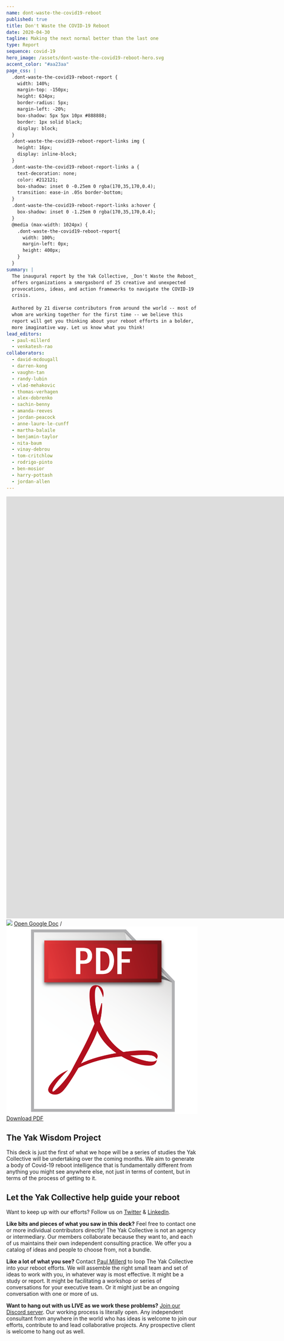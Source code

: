 ```yaml
---
name: dont-waste-the-covid19-reboot
published: true
title: Don't Waste the COVID-19 Reboot
date: 2020-04-30
tagline: Making the next normal better than the last one
type: Report
sequence: covid-19
hero_image: /assets/dont-waste-the-covid19-reboot-hero.svg
accent_color: "#aa23aa"
page_css: |
  .dont-waste-the-covid19-reboot-report {
    width: 140%;
    margin-top: -150px;
    height: 634px;
    border-radius: 5px;
    margin-left: -20%;
    box-shadow: 5px 5px 10px #888888;
    border: 1px solid black;
    display: block;
  }
  .dont-waste-the-covid19-reboot-report-links img {
    height: 16px;
    display: inline-block;
  }
  .dont-waste-the-covid19-reboot-report-links a {
    text-decoration: none;
    color: #212121;
    box-shadow: inset 0 -0.25em 0 rgba(170,35,170,0.4);
    transition: ease-in .05s border-bottom;
  }
  .dont-waste-the-covid19-reboot-report-links a:hover {
    box-shadow: inset 0 -1.25em 0 rgba(170,35,170,0.4);
  }
  @media (max-width: 1024px) {
    .dont-waste-the-covid19-reboot-report{
      width: 100%;
      margin-left: 0px;
      height: 400px;
    }
  }
summary: |
  The inaugural report by the Yak Collective, _Don't Waste the Reboot_
  offers organizations a smorgasbord of 25 creative and unexpected
  provocations, ideas, and action frameworks to navigate the COVID-19
  crisis.
  
  Authored by 21 diverse contributors from around the world -- most of
  whom are working together for the first time -- we believe this
  report will get you thinking about your reboot efforts in a bolder,
  more imaginative way. Let us know what you think!
lead_editors:
  - paul-millerd
  - venkatesh-rao
collaborators:
  - david-mcdougall
  - darren-kong
  - vaughn-tan
  - randy-lubin
  - vlad-mehakovic
  - thomas-verhagen
  - alex-dobrenko
  - sachin-benny
  - amanda-reeves
  - jordan-peacock
  - anne-laure-le-cunff
  - martha-balaile
  - benjamin-taylor
  - nita-baum
  - vinay-debrou
  - tom-critchlow
  - rodrigo-pinto
  - ben-mosior
  - harry-pottash
  - jordan-allen
---
```


<iframe class="dont-waste-the-covid19-reboot-report" src="https://docs.google.com/presentation/d/e/2PACX-1vTa8T4sQLAF2cbRFTqcxZGefI7A2HP54ZKBlyvpi03iTWrzt10W50MP-fQ13am5_svHeJL_-zjALkVT/embed?start=false&loop=false&delayms=60000" frameborder="0" width="1920" height="1109" allowfullscreen="true" mozallowfullscreen="true" webkitallowfullscreen="true"></iframe>

<aside class="dont-waste-the-covid19-reboot-report-links pv4">
  <img class="h1" src="https://ssl.gstatic.com/docs/presentations/images/favicon5.ico"> <a href="https://docs.google.com/presentation/d/1OfBuSq4SImE1Gq2EaAGCAlkwC8LZRCWx-7O_VOHJ5TI/edit#slide=id.p1">Open Google Doc</a> / <img class="h1" src="/assets/pdf.png"> <a href="https://docs.google.com/presentation/d/1OfBuSq4SImE1Gq2EaAGCAlkwC8LZRCWx-7O_VOHJ5TI/export/pdf">Download PDF</a>
</aside>

## The Yak Wisdom Project

This deck is just the first of what we hope will be a series of studies the Yak Collective will be undertaking over the coming months. We aim to generate a body of Covid-19 reboot intelligence that is fundamentally different from anything you might see anywhere else, not just in terms of content, but in terms of the process of getting to it. 

## Let the Yak Collective help guide your reboot

Want to keep up with our efforts? Follow us on [Twitter](https://twitter.com/yak_collective) & [LinkedIn](https://www.linkedin.com/company/yak-collective/).

**Like bits and pieces of what you saw in this deck?** Feel free to contact one or more individual contributors directly! The Yak Collective is not an agency or intermediary. Our members collaborate because they want to, and each of us maintains their own independent consulting practice. We offer you a catalog of ideas and people to choose from, not a bundle.

**Like a lot of what you see?** Contact [Paul Millerd](mailto:pmillerd@gmail.com) to loop The Yak Collective into your reboot efforts. We will assemble the right small team and set of ideas to work with you, in whatever way is most effective. It might be a study or report. It might be facilitating a workshop or series of conversations for your executive team. Or it might just be an ongoing conversation with one or more of us.

**Want to hang out with us LIVE as we work these problems?** [Join our Discord server](https://discord.gg/Es8AkeC). Our working process is literally open. Any independent consultant from anywhere in the world who has ideas is welcome to join our efforts, contribute to and lead collaborative projects. Any prospective client is welcome to hang out as well.
